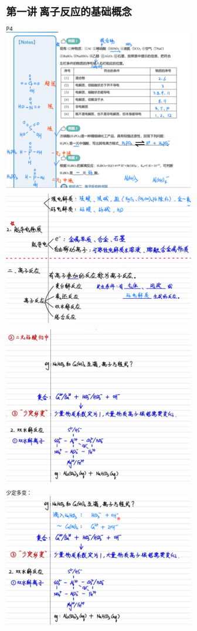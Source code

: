 # 第一讲 离子反应的基础概念

P4
![]()
![](Study/Chemistry/assets/第一讲-离子反应的基础概念-P4.png)

![](Study/Chemistry/assets/第一讲-离子反应的基础概念-note-1.png)

![](Study/Chemistry/assets/第一讲-离子反应的基础概念-note2.png)

少定多变：
![](Study/Chemistry/assets/第一讲-离子反应的基础概念-note3.png)